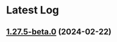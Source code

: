 # Latest Log 

## [1.27.5-beta.0](https://github.com/alibaba-fusion/next/compare/1.27.4...1.27.5-beta.0) (2024-02-22)

